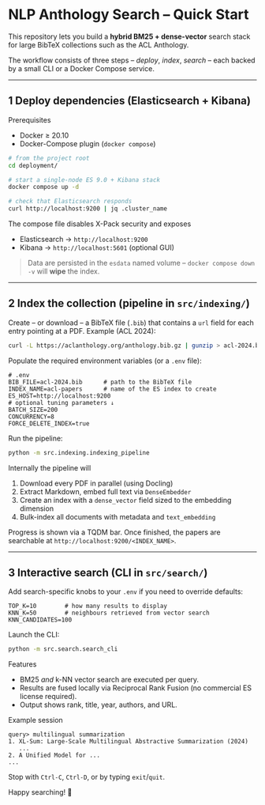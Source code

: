 # NLP Anthology Search – Quick Start

This repository lets you build a **hybrid BM25 + dense-vector** search stack for large
BibTeX collections such as the ACL Anthology.

The workflow consists of three steps – *deploy*, *index*, *search* – each backed
by a small CLI or a Docker Compose service.

---

## 1  Deploy dependencies (Elasticsearch + Kibana)

Prerequisites
* Docker ≥ 20.10
* Docker-Compose plugin (`docker compose`)

```bash
# from the project root
cd deployment/

# start a single-node ES 9.0 + Kibana stack
docker compose up -d

# check that Elasticsearch responds
curl http://localhost:9200 | jq .cluster_name
```

The compose file disables X-Pack security and exposes

* Elasticsearch → `http://localhost:9200`
* Kibana → `http://localhost:5601` (optional GUI)

> Data are persisted in the `esdata` named volume – `docker compose down -v`
> will **wipe** the index.

---

## 2  Index the collection (pipeline in `src/indexing/`)

Create – or download – a BibTeX file (`.bib`) that contains a `url` field for
each entry pointing at a PDF. Example (ACL 2024):

```bash
curl -L https://aclanthology.org/anthology.bib.gz | gunzip > acl-2024.bib
```

Populate the required environment variables (or a `.env` file):

```
# .env
BIB_FILE=acl-2024.bib      # path to the BibTeX file
INDEX_NAME=acl-papers      # name of the ES index to create
ES_HOST=http://localhost:9200
# optional tuning parameters ↓
BATCH_SIZE=200
CONCURRENCY=8
FORCE_DELETE_INDEX=true
```

Run the pipeline:

```bash
python -m src.indexing.indexing_pipeline
```

Internally the pipeline will
1. Download every PDF in parallel (using Docling)
2. Extract Markdown, embed full text via `DenseEmbedder`
3. Create an index with a `dense_vector` field sized to the embedding dimension
4. Bulk-index all documents with metadata and `text_embedding`

Progress is shown via a TQDM bar. Once finished, the papers are searchable at
`http://localhost:9200/<INDEX_NAME>`.

---

## 3  Interactive search (CLI in `src/search/`)

Add search-specific knobs to your `.env` if you need to override defaults:

```
TOP_K=10        # how many results to display
KNN_K=50        # neighbours retrieved from vector search
KNN_CANDIDATES=100
```

Launch the CLI:

```bash
python -m src.search.search_cli
```

Features
* BM25 *and* k-NN vector search are executed per query.
* Results are fused locally via Reciprocal Rank Fusion (no commercial ES license required).
* Output shows rank, title, year, authors, and URL.

Example session
```
query> multilingual summarization
1. XL-Sum: Large-Scale Multilingual Abstractive Summarization (2024)
   ...
2. A Unified Model for ...
...
```

Stop with `Ctrl-C`, `Ctrl-D`, or by typing `exit`/`quit`.

Happy searching! 🎉
